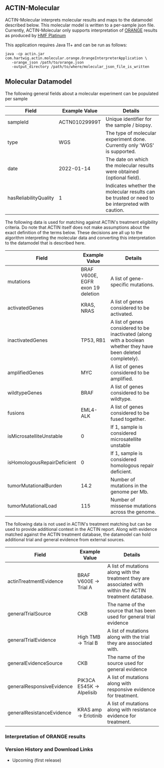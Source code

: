 ## ACTIN-Molecular

ACTIN-Molecular interprets molecular results and maps to the datamodel described below. This molecular model is written to a per-sample 
json file. Currently, ACTIN-Molecular only supports interpretation of [ORANGE](https://github.com/hartwigmedical/hmftools/tree/master/orange) 
results as produced by [HMF Platinum](https://github.com/hartwigmedical/platinum) 

This application requires Java 11+ and can be run as follows: 

```
java -cp actin.jar com.hartwig.actin.molecular.orange.OrangeInterpreterApplication \
   -orange_json /path/to/orange.json
   -output_directory /path/to/where/molecular_json_file_is_written
```
## Molecular Datamodel

The following general fields about a molecular experiment can be populated per sample

Field | Example Value | Details
---|---|---
sampleId | ACTN01029999T | Unique identifier for the sample / biopsy.
type | WGS | The type of molecular experiment done. Currently only 'WGS' is supported.
date | 2022-01-14 | The date on which the molecular results were obtained (optional field).
hasReliabilityQuality | 1 | Indicates whether the molecular results can be trusted or need to be interpreted with caution. 
 
The following data is used for matching against ACTIN's treatment eligibility criteria.
Do note that ACTIN itself does not make assumptions about the exact definition of the terms below. 
These decisions are all up to the algorithm interpreting the molecular data and converting this interpretation to the datamodel 
that is described here.

Field | Example Value | Details
---|---|---
mutations | BRAF V600E, EGFR exon 19 deletion | A list of gene-specific mutations.
activatedGenes | KRAS, NRAS | A list of genes considered to be activated.
inactivatedGenes | TP53, RB1 | A list of genes considered to be inactivated (along with a boolean whether they have been deleted completely).
amplifiedGenes | MYC | A list of genes considered to be amplified.
wildtypeGenes | BRAF | A list of genes considered to be wildtype. 
fusions | EML4-ALK | A list of genes considered to be fused together. 
isMicrosatelliteUnstable | 0 | If 1, sample is considered microsatellite unstable
isHomologousRepairDeficient | 0 | If 1, sample is considered homologous repair deficient.
tumorMutationalBurden | 14.2 | Number of mutations in the genome per Mb.
tumorMutationalLoad | 115 | Number of missense mutations across the genome.

The following data is not used in ACTIN's treatment matching but can be used to provide additional context in the ACTIN report. 
Along with evidence matched against the ACTIN treatment database, the datamodel can hold additional trial and general evidence from 
external sources.

Field | Example Value | Details
---|---|---
actinTreatmentEvidence | BRAF V600E -> Trial A | A list of mutations along with the treatment they are associated with within the ACTIN treatment database.
generalTrialSource | CKB | The name of the source that has been used for general trial evidence
generalTrialEvidence | High TMB -> Trial B | A list of mutations along with the trial they are associated with.
generalEvidenceSource | CKB | The name of the source used for general evidence
generalResponsiveEvidence | PIK3CA E545K -> Alpelisib | A list of mutations along with responsive evidence for treatment.
generalResistanceEvidence | KRAS amp -> Erlotinib | A list of mutations along with resistance evidence for treatment.  

### Interpretation of ORANGE results

### Version History and Download Links
 - Upcoming (first release) 
